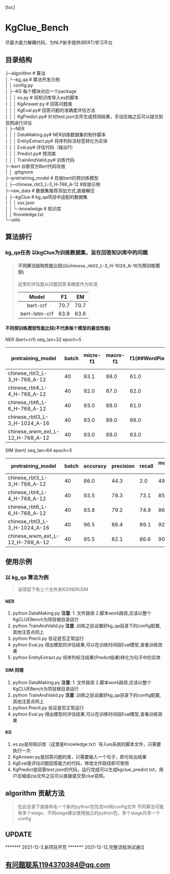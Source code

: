 [toc]

# KgClue_Bench

尽最大能力解耦代码，为NLP新手提供(BERT)学习平台

## 目录结构

├─algorithm # 算法 <br>
│ └─kg_qa # 算法开发示例<br>
│ │ config.py<br>
│ ├─KG 每个模块对应一个package<br>
│ │ │ es.py # 将知识库导入es的脚本<br>
│ │ │ KgAnswer.py # 回答问题类<br>
│ │ │ KgEval.py# 回答问题的准确度评估方法<br> 
│ │ │ KgPredict.py# 针对test.json文件生成预测结果，手动压缩之后可以提交到官网进行评估<br> 
│ ├─NER<br>
│ │ │ DataMaking.py# NER训练数据集的制作脚本<br> 
│ │ │ EntityExtract.py# 将序列标注标签转化为实体<br>
│ │ │ Eval.py# 评估代码（输出f1）<br> 
│ │ │ Predict.py# 预测类<br> 
│ │ │ TrainAndValid.py# 训练代码<br>
├─bert 谷歌官方Bert代码存放<br>
│ │ .gitignore<br>
├─pretraining_model # 存放bert的预训练模型<br>
│ ├─chinese_rbt3_L-3_H-768_A-12 #存放示例<br>
├─raw_data # 数据集推荐添加方式,直接解压<br>
│ ├─kgClue # kg_qa项目中适配的数据集<br>
│ │ │ xxx.json<br>
│ │ └─knowledge # 知识库<br>
│ │ Knowledge.txt<br>
└─utils<br>


## 算法排行

### **kg_qa任务** 以kgClue为训练数据集，旨在回答知识库中的问题

> #### 不同算法结构性能比较(以chinese_rbtl3_L-3_H-1024_A-16为预训练模型)
> 这里的评估是以问题回答准确度作为标准
> 
>Model   | F1     | EM  |
>:----:| :----:  |:----:  |
>bert-crf |  70.7      |  70.7   |
>bert-lstm-crf |  63.9       |  63.6    |

#### 不同预训练模型性能比较(不代表每个模型的最佳性能)
NER (bert+crf) seq_lan=32 epoch=5

| pretraining_model      | batch | micro-f1| macro-f1| f1(##WordPiece) |f1(B-NP/I-NP)|
| ----------- | ----------- | ----------- | ----------- | ----------- | ----------- |
| chinese_rbt3_L-3_H-768_A-12      | 40       | 93.1| 88.0 | 61.0 | 79.0 |
| chinese_rbt4_L-4_H-768_A-12   | 40        | 92.0 | 87.0 | 62.0 | 75.0 |
| chinese_rbt6_L-6_H-768_A-12   | 40        | 93.0 | 88.0 | 61.0 | 77.0 |
| chinese_rbtl3_L-3_H-1024_A-16   | 40       | 93.0 | 89.0 | 66.0 | 77.0 | 
| chinese_wwm_ext_L-12_H-768_A-12   | 40       | 93.0 | 88.0 | 63.0 | 77.0 | 

SIM (bert) seq_lan=64 epoch=5

| pretraining_model      | batch | accuracy| precision| recall |macro-f1|
| ----------- | ----------- | ----------- | ----------- | ----------- | ----------- |
| chinese_rbt3_L-3_H-768_A-12      | 40       | 86.0| 44.3 | 2.0 | 49.0 |
| chinese_rbt4_L-4_H-768_A-12   | 40        | 93.5 | 78.3 | 73.1 | 85.9 |
| chinese_rbt6_L-6_H-768_A-12   | 40        | 93.8 | 79.2 | 74.9 | 86.7 |
| chinese_rbtl3_L-3_H-1024_A-16   | 40       |96.5 |86.4| 89.1| 92.9 | 
| chinese_wwm_ext_L-12_H-768_A-12   | 40       | 95.5| 82.1| 86.6 | 90.9 | 

## 使用示例

### 以 **kg_qa** 算法为例

> 该项目下有三个文件夹KG\NER\SIM

#### NER

1. python DataMaking.py **注意**: 1. 文件路径 2.脚本work路径,应该以整个KgCLUEBench为项目根目录运行
2. python TrainAndValid.py **注意** :训练之前设置好kg_qa目录下的config配置,其他注意点同上
3. python Precit.py 验证是否正常运行
4. python Eval.py 得出模型的评估结果,可以在训练时间段Eval模型,查看训练效果
5. python EntityExtract.py 将序列标注结果(Predict结果)转化为句子中的实体

#### SIM 同理

1. python DataMaking.py **注意**: 1. 文件路径 2.脚本work路径,应该以整个KgCLUEBench为项目根目录运行
2. python TrainAndValid.py **注意** :训练之前设置好kg_qa目录下的config配置,其他注意点同上
3. python Precit.py 验证是否正常运行
4. python Eval.py 得出模型的评估结果,可以在训练时间段Eval模型,查看训练效果

#### KG
1. es.py是将知识库（这里是Knowledge.txt）导入es系统的脚本文件，只需要执行一次
2. KgAnswer.py是回答问题的类，只需要输入一个句子，即可给出结果
3. KgEval是评估问题回答能力的代码，修改文件路径即可使用
4. KgPredict是回答test.json的代码，运行完成可以生成kgclue_predict.txt，用户压缩成zip文件之后可以直接提交至clue官网。

## algorithm 贡献方法

> 在此目录下直接命名一个新的python包包含init和config文件
> 不同算法可能有多个stage，不同stage建议使用独立的python包，多个stage共享一个config

## UPDATE

******* 2021-12-3,新项目开荒
******* 2021-12-12,完整流程测试通过

## 有问题联系1194370384@qq.com

